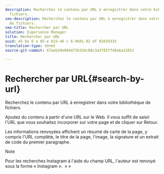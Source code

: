 ```yaml
---
description: Recherchez le contenu par URL à enregistrer dans votre bibliothèque de
  fichiers.
seo-description: Recherchez le contenu par URL à enregistrer dans votre bibliothèque
  de fichiers.
seo-title: Rechercher par URL
solution: Experience Manager
title: Rechercher par URL
uuid: 45 be 6 a 85-e 615-46 c 6-9601-82 df 02839315
translation-type: tm+mt
source-git-commit: 67aeb3de964473b326c88c3a3f81ff48a6a12652

---
```



# Rechercher par URL{#search-by-url}

Recherchez le contenu par URL à enregistrer dans votre bibliothèque de fichiers.

Ajoutez du contenu à partir d'une URL sur le Web. Il vous suffit de saisir l'URL que vous souhaitez incorporer sur votre page et de cliquer sur Retour.

Les informations renvoyées affichent un résumé de carte de la page, y compris l'URL complète, le titre de la page, l'image, la signature et un extrait de code du premier paragraphe.

>[!NOTE]
>
>Pour les recherches Instagram à l'aide du champ URL, l'auteur est renvoyé sous la forme « Instagram ».  » »

